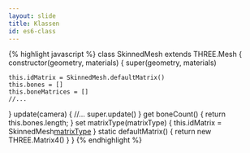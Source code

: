 ```yaml
---
layout: slide
title: Klassen
id: es6-class
---
```

{% highlight javascript %}
class SkinnedMesh extends THREE.Mesh {
  constructor(geometry, materials) {
    super(geometry, materials)
    
    this.idMatrix = SkinnedMesh.defaultMatrix()
    this.bones = []
    this.boneMatrices = []
    //...
  }
  update(camera) {
    //...
    super.update()
  }
  get boneCount() {
    return this.bones.length;
  }
  set matrixType(matrixType) {
    this.idMatrix = SkinnedMesh[matrixType]()
  }
  static defaultMatrix() {
    return new THREE.Matrix4()
  }
}
{% endhighlight %}

